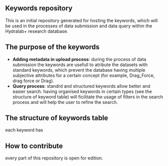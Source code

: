 ## Keywords repository
This is an initial repository generated for hosting the keywords, which will be used in the processes of data submission and data query within the Hydralab+ research database.
## The purpose of the keywords
* __Adding metadata in upload process__:
during the process of data submission the keywords are usefull to atribute the datasets with standard keywords, which prevent the database having multiple subjective attributes for a certain concept (for example, Drag_Force, drag force or Drag). 
* __Query process__:
standrd and structured keywords allow better and easier search. having organised keywords in certain types (see the structure of keyword table) will ficilitate the usage of filters in the search process and will help the user to refine the search.

## <a name="abcd"></a>The structure of keywords table
each keyword has 

## How to contribute
every part of this repository is open for edition. 
